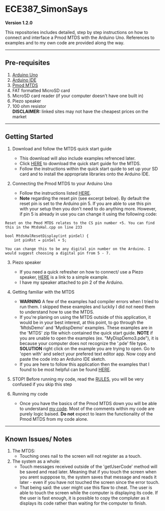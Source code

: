# ECE387_SimonSays

**Version 1.2.0**

This repositories includes detailed, step by step instructions on how to connect and interface a Pmod MTDS with the Arduino Uno. References to examples and to my own code are provided along the way.

---

## Pre-requisites

1. [Arduino Uno](https://store.arduino.cc/usa/arduino-uno-rev3)
2. [Arduino IDE](https://www.arduino.cc/en/Main/Software)
3. [Pmod MTDS](https://store.digilentinc.com/pmod-mtds-multi-touch-display-system/)
4. FAT formatted MicroSD card
5. MicroSD card reader (if your computer doesn't have one built in)
6. Piezo speaker
7. 100 ohm resistor  
**DISCLAIMER:** linked sites may not have the cheapest prices on the market

---

## Getting Started

1. Download and follow the MTDS quick start guide
   * This download will also include examples refrenced later.
   * Click [HERE](https://reference.digilentinc.com/reference/software/mtds/start) to download the quick start guide for the MTDS.
   * Follow the instructions within the quick start quide to set up your SD card and to install the appropriate libraries onto the Arduino IDE.

2. Connecting the Pmod MTDS to your Arduino Uno
   * Follow the instructions listed [HERE](https://forum.digilentinc.com/topic/9302-how-to-connect-a-pmod-mtds-to-an-arduino-uno/).
   * **Note** regarding the reset pin (see excerpt below). By default the reset pin is set to the Arduino pin 5. If you are able to use this pin with your setup then you don't need to do anything more. However, if pin 5 is already in use you can change it using the following code: 
```
Reset on the Pmod MTDS relates to the CS pin number +5. You can find this in the MtdsHal.cpp on line 233  

bool MtdsHalResetDisplay(int pinSel) {
    int pinRst = pinSel + 5;

You can change this to be any digital pin number on the Arduino. I would suggest choosing a digital pin from 5 - 7.
```
3. Piezo speaker
   * If you need a quick refresher on how to connect/ use a Piezo speaker, [HERE](https://programmingelectronics.com/an-easy-way-to-make-noise-with-arduino-using-tone/) is a link to a simple example.
   * I have my speaker attached to pin 2 of the Arduino.
   
4. Getting familiar with the MTDS
   * **WARNING** A few of the examples had compiler errors when I tried to run them. I skipped these examples and luckily I did not need them to understand how to use the MTDS.
   * If you're planing on using the MTDS outside of this application, it would be in your best interest, at this point, to go through the 'MtdsDemo' and 'MydispDemo' examples. These examples are in the 'MTDS' zip file which contained the quick start guide. **NOTE** if you are unable to open the examples (ex. "MyDispDemo3.pde"), it is because your computer does not recognize the '.pde' file type. **SOLUTION** right click on the example you are trying to open. Go to 'open with' and select your prefered text editor app. Now copy and paste the code into an Arduino IDE sketch.
   * If you are here to follow this application then the examples that I found to be most helpful can be found [HERE](https://github.com/NicholsKyle/ECE387_SimonSays/tree/master/Example_Code). 

5. STOP! Before running my code, read the [RULES](https://github.com/NicholsKyle/ECE387_SimonSays/blob/master/Added_Value/Rules:Instructions_SimonSays.pdf), you will be very confused if you skip this step

6. Running my code
   * Once you have the basics of the Pmod MTDS down you will be able to understand [my code](https://github.com/NicholsKyle/ECE387_SimonSays/blob/master/Added_Value/SimonSays_Game/SimonSays_Game.ino). Most of the comments within my code are purely logic baised. **Do not** expect to learn the functionality of the Pmod MTDS from my code alone.


---

## Known Issues/ Notes

1. The MTDS:
   * Touching ones nail to the screen will not register as a touch. 
2. The system as a whole:
   * Touch messages received outside of the 'getUserCode' method will be saved and read later. Meaning that if you touch the screen when you arent supppose to, the system saves that message and reads it later - even if you have not touched the screen since the error touch.
   * That being said: the user might use this flaw to cheat. The user is able to touch the screen while the computer is displaying its code. If the user is fast enough, it is possible to copy the compluter as it displays its code rather than waiting for the computer to finish.




